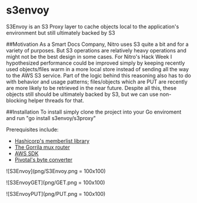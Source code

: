 # s3envoy
S3Envoy is an S3 Proxy layer to cache objects local to the application's environment but still ultimately backed by S3

##Motivation
As a Smart Docs Company, Nitro uses S3 quite a bit and for a variety of purposes.  But S3 operations are relatively heavy operations and might not be the best design in some cases.  For Nitro's Hack Week I hypothesized performance could be improved simply by keeping recently used objects/files warm in a more local store instead of sending all the way to the AWS S3 service.  Part of the logic behind this reasoning also has to do with behavior and usage patterns; files/objects which are PUT are recently are more likely to be retrieved in the near future.  Despite all this, these objects still should be ultimately backed by S3, but we can use non-blocking helper threads for that.

##Installation
To install simply clone the project into your Go enviroment and run "go install s3envoy/s3proxy"

Prerequisites include:
* [Hashicorp's memberlist library ](https://github.com/Nitro/memberlist)
* [The Gorrila mux router](https://github.com/gorilla/mux)
* [AWS SDK](https://github.com/aws/aws-sdk-go)
* [Pivotal's byte converter](github.com/pivotal-golang/bytefmt)


![S3Envoy](png/S3Envoy.png = 100x100)

![S3EnvoyGET](png/GET.png = 100x100)

![S3EnvoyPUT](png/PUT.png = 100x100)
